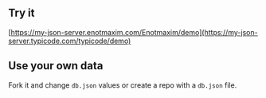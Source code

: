 ## Try it

[https://my-json-server.enotmaxim.com/Enotmaxim/demo](https://my-json-server.typicode.com/typicode/demo)

## Use your own data

Fork it and change `db.json` values or create a repo with a `db.json` file.

